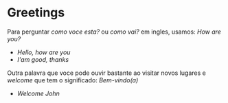 # Greetings
Para perguntar *como voce esta?* ou *como vai?* em ingles, usamos: *How are you?*

- *Hello, how are you*
- *I'am good, thanks*

Outra palavra que voce pode ouvir bastante ao visitar novos lugares e *welcome* que tem o significado: *Bem-vindo(a)*

- *Welcome John*


